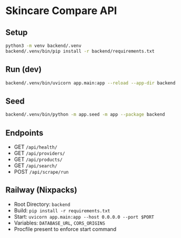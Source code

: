 # Skincare Compare API

## Setup

```bash
python3 -m venv backend/.venv
backend/.venv/bin/pip install -r backend/requirements.txt
```

## Run (dev)

```bash
backend/.venv/bin/uvicorn app.main:app --reload --app-dir backend
```

## Seed

```bash
backend/.venv/bin/python -m app.seed -m app --package backend
```

## Endpoints
- GET `/api/health/`
- GET `/api/providers/`
- GET `/api/products/`
- GET `/api/search/`
- POST `/api/scrape/run`

## Railway (Nixpacks)
- Root Directory: `backend`
- Build: `pip install -r requirements.txt`
- Start: `uvicorn app.main:app --host 0.0.0.0 --port $PORT`
- Variables: `DATABASE_URL`, `CORS_ORIGINS`
- Procfile present to enforce start command 
